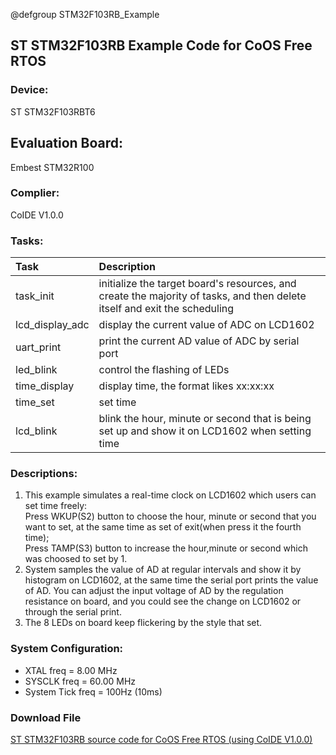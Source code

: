 @defgroup STM32F103RB_Example

## ST STM32F103RB Example Code for CoOS Free RTOS ##

### Device: ###
ST STM32F103RBT6

## Evaluation Board: ###
Embest STM32R100

### Complier: ###
CoIDE V1.0.0

### Tasks: ###
Task|Description
:--|:--
task_init|initialize the target board's resources, and create the majority of tasks, and then delete itself and exit the scheduling
lcd_display_adc|display the current value of ADC on LCD1602
uart_print|print the current AD value of ADC by serial port
led_blink|control the flashing of LEDs
time_display|display time, the format likes xx:xx:xx
time_set|set time
lcd_blink|blink the hour, minute or second that is being set up and show it on LCD1602 when setting time

### Descriptions: ###

1. This example simulates a real-time clock on LCD1602 which users can set time freely:  
Press WKUP(S2) button to choose the hour, minute or second that you want to set, at the same time as set of exit(when press it the fourth time);  
Press TAMP(S3) button to increase the hour,minute or second which was choosed to set by 1.
2. System samples the value of AD at regular intervals and show it by histogram on LCD1602, at the same time the serial port prints the value of AD. 
You can adjust the input voltage of AD by the regulation resistance on board, and you could see the change on LCD1602 or through the serial print.
3. The 8 LEDs on board keep flickering by the style that set.

### System Configuration: ###
- XTAL   freq         = 8.00 MHz
- SYSCLK freq       = 60.00 MHz
- System Tick freq = 100Hz (10ms)

### Download File ###
[ST STM32F103RB source code for CoOS Free RTOS (using CoIDE V1.0.0)](http://www.coocox.org/download/downloadfile/CoOS/Demo/STM32F103RB_CoOS_Exp.zip)